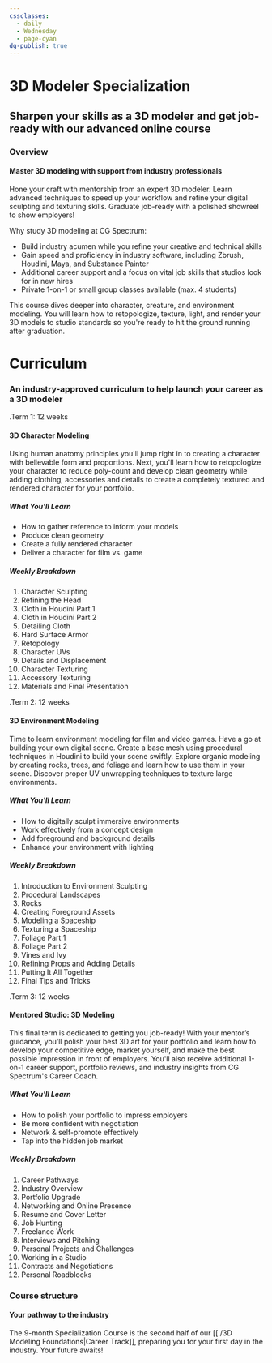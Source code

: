 ```yaml
---
cssclasses:
  - daily
  - Wednesday
  - page-cyan
dg-publish: true
---
```

# 3D Modeler Specialization

## Sharpen your skills as a 3D modeler and get job-ready with our advanced online course

### Overview

#### Master 3D modeling with support from industry professionals

Hone your craft with mentorship from an expert 3D modeler. Learn advanced techniques to speed up your workflow and refine your digital sculpting and texturing skills. Graduate job-ready with a polished showreel to show employers!

Why study 3D modeling at CG Spectrum:
- Build industry acumen while you refine your creative and technical skills
- Gain speed and proficiency in industry software, including Zbrush, Houdini, Maya, and Substance Painter 
- Additional career support and a focus on vital job skills that studios look for in new hires
- Private 1-on-1 or small group classes available (max. 4 students)

This course dives deeper into character, creature, and environment modeling. You will learn how to retopologize, texture, light, and render your 3D models to studio standards so you're ready to hit the ground running after graduation.

# Curriculum

### An industry-approved curriculum to help launch your career as a 3D modeler

.Term 1: 12 weeks
#### 3D Character Modeling

Using human anatomy principles you'll jump right in to creating a character with believable form and proportions. Next, you'll learn how to retopologize your character to reduce poly-count and develop clean geometry while adding clothing, accessories and details to create a completely textured and rendered character for your portfolio.

##### What You'll Learn

- How to gather reference to inform your models
- Produce clean geometry
- Create a fully rendered character
- Deliver a character for film vs. game

##### Weekly Breakdown

1. Character Sculpting
2. Refining the Head
3. Cloth in Houdini Part 1
4. Cloth in Houdini Part 2
5. Detailing Cloth
6. Hard Surface Armor
7. Retopology
8. Character UVs
9. Details and Displacement
10. Character Texturing
11. Accessory Texturing
12. Materials and Final Presentation

.Term 2: 12 weeks
#### 3D Environment Modeling

Time to learn environment modeling for film and video games. Have a go at building your own digital scene. Create a base mesh using procedural techniques in Houdini to build your scene swiftly. Explore organic modeling by creating rocks, trees, and foliage and learn how to use them in your scene. Discover proper UV unwrapping techniques to texture large environments.

##### What You'll Learn

- How to digitally sculpt immersive environments
- Work effectively from a concept design
- Add foreground and background details
- Enhance your environment with lighting

##### Weekly Breakdown

1. Introduction to Environment Sculpting
2. Procedural Landscapes
3. Rocks
4. Creating Foreground Assets
5. Modeling a Spaceship
6. Texturing a Spaceship
7. Foliage Part 1
8. Foliage Part 2
9. Vines and Ivy
10. Refining Props and Adding Details
11. Putting It All Together
12. Final Tips and Tricks

.Term 3: 12 weeks
#### Mentored Studio: 3D Modeling

This final term is dedicated to getting you job-ready! With your mentor’s guidance, you’ll polish your best 3D art for your portfolio and learn how to develop your competitive edge, market yourself, and make the best possible impression in front of employers. You'll also receive additional 1-on-1 career support, portfolio reviews, and industry insights from CG Spectrum's Career Coach.

##### What You'll Learn

- How to polish your portfolio to impress employers
- Be more confident with negotiation
- Network & self-promote effectively
- Tap into the hidden job market 

##### Weekly Breakdown

1. Career Pathways
2. Industry Overview
3. Portfolio Upgrade
4. Networking and Online Presence
5. Resume and Cover Letter
6. Job Hunting
7. Freelance Work
8. Interviews and Pitching
9. Personal Projects and Challenges
10. Working in a Studio
11. Contracts and Negotiations
12. Personal Roadblocks

### Course structure

#### Your pathway to the industry
The 9-month Specialization Course is the second half of our [[./3D Modeling Foundations|Career Track]], preparing you for your first day in the industry. Your future awaits!

